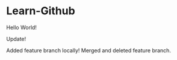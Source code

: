# Learn-Github

Hello World!

Update!

Added feature branch locally!
Merged and deleted feature branch.
